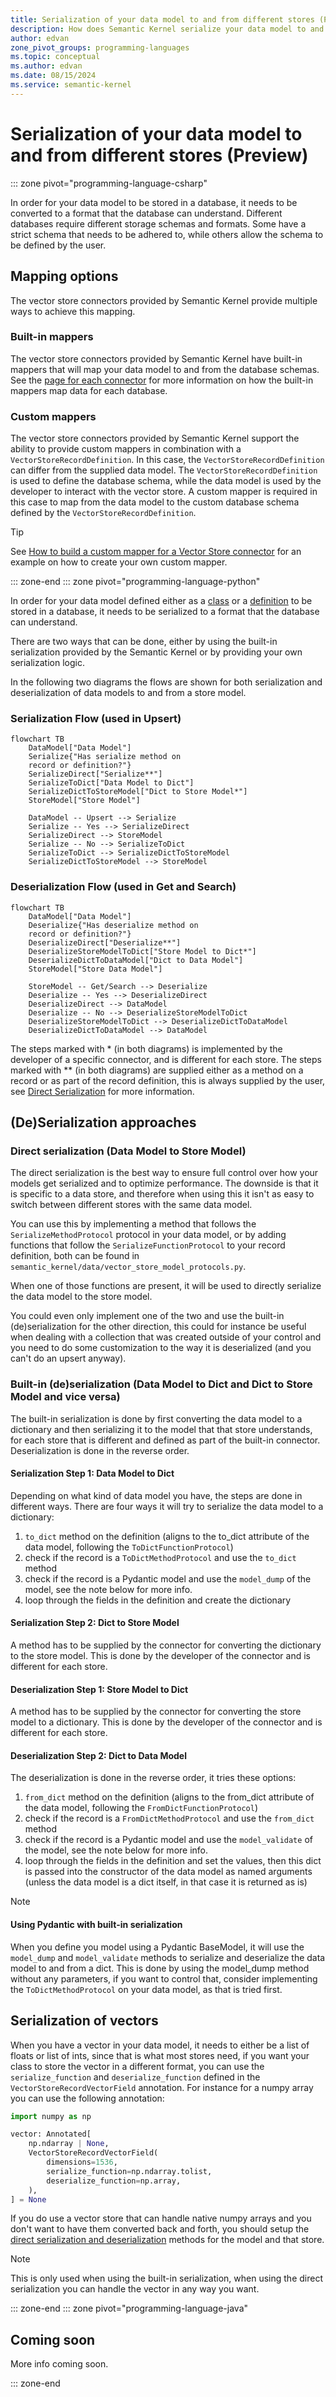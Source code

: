 ```yaml
---
title: Serialization of your data model to and from different stores (Preview)
description: How does Semantic Kernel serialize your data model to and from different stores
author: edvan
zone_pivot_groups: programming-languages
ms.topic: conceptual
ms.author: edvan
ms.date: 08/15/2024
ms.service: semantic-kernel
---
```

# Serialization of your data model to and from different stores (Preview)

::: zone pivot="programming-language-csharp"

In order for your data model to be stored in a database, it needs to be converted to a format that the database can understand.
Different databases require different storage schemas and formats. Some have a strict schema that needs to be adhered to, while
others allow the schema to be defined by the user.

## Mapping options

The vector store connectors provided by Semantic Kernel provide multiple ways to achieve this mapping.

### Built-in mappers

The vector store connectors provided by Semantic Kernel have built-in mappers that will map your data model to and from the
database schemas. See the [page for each connector](./out-of-the-box-connectors/index.md) for more information on how the built-in
mappers map data for each database.

### Custom mappers

The vector store connectors provided by Semantic Kernel support the ability to provide custom mappers in combination with
a `VectorStoreRecordDefinition`. In this case, the `VectorStoreRecordDefinition` can differ from the supplied data model.
The `VectorStoreRecordDefinition` is used to define the database schema, while the data model is used by the developer
to interact with the vector store.
A custom mapper is required in this case to map from the data model to the custom database schema defined by the `VectorStoreRecordDefinition`.

> [!TIP]
> See [How to build a custom mapper for a Vector Store connector](./how-to/vector-store-custom-mapper.md) for an example on how to create your own custom mapper.

::: zone-end
::: zone pivot="programming-language-python"

In order for your data model defined either as a [class](./defining-your-data-model.md) or a [definition](./schema-with-record-definition.md) to be stored in a database, it needs to be serialized to a format that the database can understand.

There are two ways that can be done, either by using the built-in serialization provided by the Semantic Kernel or by providing your own serialization logic.

In the following two diagrams the flows are shown for both serialization and deserialization of data models to and from a store model.

### Serialization Flow (used in Upsert)
```mermaid
flowchart TB
    DataModel["Data Model"]
    Serialize{"Has serialize method on 
    record or definition?"}
    SerializeDirect["Serialize**"]
    SerializeToDict["Data Model to Dict"]
    SerializeDictToStoreModel["Dict to Store Model*"]
    StoreModel["Store Model"]

    DataModel -- Upsert --> Serialize
    Serialize -- Yes --> SerializeDirect
    SerializeDirect --> StoreModel
    Serialize -- No --> SerializeToDict   
    SerializeToDict --> SerializeDictToStoreModel
    SerializeDictToStoreModel --> StoreModel
```


### Deserialization Flow (used in Get and Search)
```mermaid
flowchart TB
    DataModel["Data Model"]
    Deserialize{"Has deserialize method on 
    record or definition?"}
    DeserializeDirect["Deserialize**"]
    DeserializeStoreModelToDict["Store Model to Dict*"]
    DeserializeDictToDataModel["Dict to Data Model"]
    StoreModel["Store Data Model"]

    StoreModel -- Get/Search --> Deserialize
    Deserialize -- Yes --> DeserializeDirect
    DeserializeDirect --> DataModel
    Deserialize -- No --> DeserializeStoreModelToDict
    DeserializeStoreModelToDict --> DeserializeDictToDataModel
    DeserializeDictToDataModel --> DataModel

```

The steps marked with * (in both diagrams) is implemented by the developer of a specific connector, and is different for each store.
The steps marked with ** (in both diagrams) are supplied either as a method on a record or as part of the record definition, this is always supplied by the user, see [Direct Serialization](#direct-serialization-data-model-to-store-model) for more information.

## (De)Serialization approaches

### Direct serialization (Data Model to Store Model)
The direct serialization is the best way to ensure full control over how your models get serialized and to optimize performance. The downside is that it is specific to a data store, and therefore when using this it isn't as easy to switch between different stores with the same data model.

You can use this by implementing a method that follows the `SerializeMethodProtocol` protocol in your data model, or by adding functions that follow the `SerializeFunctionProtocol` to your record definition, both can be found in `semantic_kernel/data/vector_store_model_protocols.py`.

When one of those functions are present, it will be used to directly serialize the data model to the store model.

You could even only implement one of the two and use the built-in (de)serialization for the other direction, this could for instance be useful when dealing with a collection that was created outside of your control and you need to do some customization to the way it is deserialized (and you can't do an upsert anyway).

### Built-in (de)serialization (Data Model to Dict and Dict to Store Model and vice versa)

The built-in serialization is done by first converting the data model to a dictionary and then serializing it to the model that that store understands, for each store that is different and defined as part of the built-in connector. Deserialization is done in the reverse order.

#### Serialization Step 1: Data Model to Dict

Depending on what kind of data model you have, the steps are done in different ways. There are four ways it will try to serialize the data model to a dictionary:
1. `to_dict` method on the definition (aligns to the to_dict attribute of the data model, following the `ToDictFunctionProtocol`)
2. check if the record is a `ToDictMethodProtocol` and use the `to_dict` method
3. check if the record is a Pydantic model and use the `model_dump` of the model, see the note below for more info.
4. loop through the fields in the definition and create the dictionary

#### Serialization Step 2: Dict to Store Model

A method has to be supplied by the connector for converting the dictionary to the store model. This is done by the developer of the connector and is different for each store.

#### Deserialization Step 1: Store Model to Dict

A method has to be supplied by the connector for converting the store model to a dictionary. This is done by the developer of the connector and is different for each store.

#### Deserialization Step 2: Dict to Data Model

The deserialization is done in the reverse order, it tries these options:
1. `from_dict` method on the definition (aligns to the from_dict attribute of the data model, following the `FromDictFunctionProtocol`)
2. check if the record is a `FromDictMethodProtocol` and use the `from_dict` method
3. check if the record is a Pydantic model and use the `model_validate` of the model, see the note below for more info.
4. loop through the fields in the definition and set the values, then this dict is passed into the constructor of the data model as named arguments (unless the data model is a dict itself, in that case it is returned as is)

> [!NOTE]
> #### Using Pydantic with built-in serialization
> When you define you model using a Pydantic BaseModel, it will use the `model_dump` and `model_validate` methods to serialize and deserialize the data model to and from a dict. This is done by using the model_dump method without any parameters, if you want to control that, consider implementing the `ToDictMethodProtocol` on your data model, as that is tried first.

## Serialization of vectors

When you have a vector in your data model, it needs to either be a list of floats or list of ints, since that is what most stores need, if you want your class to store the vector in a different format, you can use the `serialize_function` and `deserialize_function` defined in the `VectorStoreRecordVectorField` annotation. For instance for a numpy array you can use the following annotation:

```python
import numpy as np

vector: Annotated[
    np.ndarray | None,
    VectorStoreRecordVectorField(
        dimensions=1536,
        serialize_function=np.ndarray.tolist,
        deserialize_function=np.array,
    ),
] = None
```

If you do use a vector store that can handle native numpy arrays and you don't want to have them converted back and forth, you should setup the [direct serialization and deserialization](#direct-serialization-data-model-to-store-model) methods for the model and that store.

> [!NOTE]
> This is only used when using the built-in serialization, when using the direct serialization you can handle the vector in any way you want.

::: zone-end
::: zone pivot="programming-language-java"

## Coming soon

More info coming soon.

::: zone-end

